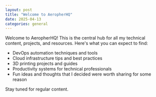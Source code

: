 ```yaml
---
layout: post
title: "Welcome to AeropherHQ"
date: 2025-04-13
categories: general
---
```


Welcome to AeropherHQ! This is the central hub for all my technical content, projects, and resources. Here's what you can expect to find:

- DevOps automation techniques and tools
- Cloud infrastructure tips and best practices
- 3D printing projects and guides
- Productivity systems for technical professionals
- Fun ideas and thoughts that I decided were worth sharing for some reason

Stay tuned for regular content.
